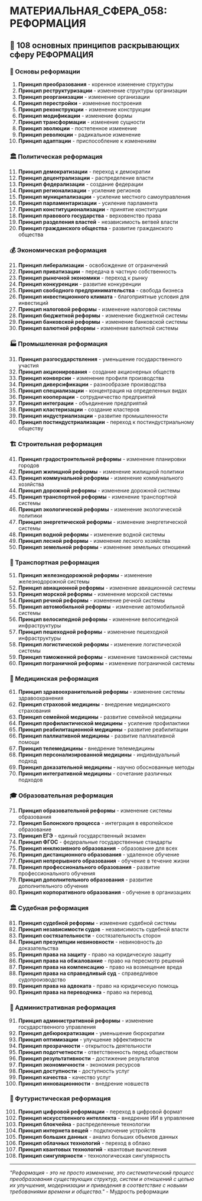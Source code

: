 # МАТЕРИАЛЬНАЯ_СФЕРА_058: РЕФОРМАЦИЯ

## 🌟 108 основных принципов раскрывающих сферу РЕФОРМАЦИЯ

### 🔄 Основы реформации

1. **Принцип преобразования** - коренное изменение структуры
2. **Принцип реструктуризации** - изменение структуры организации
3. **Принцип реорганизации** - изменение организации
4. **Принцип перестройки** - изменение построения
5. **Принцип реконструкции** - изменение конструкции
6. **Принцип модификации** - изменение формы
7. **Принцип трансформации** - изменение сущности
8. **Принцип эволюции** - постепенное изменение
9. **Принцип революции** - радикальное изменение
10. **Принцип адаптации** - приспособление к изменениям

### 🏛️ Политическая реформация

11. **Принцип демократизации** - переход к демократии
12. **Принцип децентрализации** - распределение власти
13. **Принцип федерализации** - создание федерации
14. **Принцип регионализации** - усиление регионов
15. **Принцип муниципализации** - усиление местного самоуправления
16. **Принцип парламентаризации** - усиление парламента
17. **Принцип конституционализации** - принятие конституции
18. **Принцип правового государства** - верховенство права
19. **Принцип разделения властей** - независимость ветвей власти
20. **Принцип гражданского общества** - развитие гражданского общества

### 💰 Экономическая реформация

21. **Принцип либерализации** - освобождение от ограничений
22. **Принцип приватизации** - передача в частную собственность
23. **Принцип рыночной экономики** - переход к рынку
24. **Принцип конкуренции** - развитие конкуренции
25. **Принцип свободного предпринимательства** - свобода бизнеса
26. **Принцип инвестиционного климата** - благоприятные условия для инвестиций
27. **Принцип налоговой реформы** - изменение налоговой системы
28. **Принцип бюджетной реформы** - изменение бюджетной системы
29. **Принцип банковской реформы** - изменение банковской системы
30. **Принцип валютной реформы** - изменение валютной системы

### 🏭 Промышленная реформация

31. **Принцип разгосударствления** - уменьшение государственного участия
32. **Принцип акционирования** - создание акционерных обществ
33. **Принцип конверсии** - изменение профиля производства
34. **Принцип диверсификации** - разнообразие производства
35. **Принцип специализации** - концентрация на определенных видах
36. **Принцип кооперации** - сотрудничество предприятий
37. **Принцип интеграции** - объединение предприятий
38. **Принцип кластеризации** - создание кластеров
39. **Принцип индустриализации** - развитие промышленности
40. **Принцип постиндустриализации** - переход к постиндустриальному обществу

### 🏗️ Строительная реформация

41. **Принцип градостроительной реформы** - изменение планировки городов
42. **Принцип жилищной реформы** - изменение жилищной политики
43. **Принцип коммунальной реформы** - изменение коммунального хозяйства
44. **Принцип дорожной реформы** - изменение дорожной системы
45. **Принцип транспортной реформы** - изменение транспортной системы
46. **Принцип экологической реформы** - изменение экологической политики
47. **Принцип энергетической реформы** - изменение энергетической системы
48. **Принцип водной реформы** - изменение водной системы
49. **Принцип лесной реформы** - изменение лесного хозяйства
50. **Принцип земельной реформы** - изменение земельных отношений

### 🚗 Транспортная реформация

51. **Принцип железнодорожной реформы** - изменение железнодорожной системы
52. **Принцип авиационной реформы** - изменение авиационной системы
53. **Принцип морской реформы** - изменение морской системы
54. **Принцип речной реформы** - изменение речной системы
55. **Принцип автомобильной реформы** - изменение автомобильной системы
56. **Принцип велосипедной реформы** - изменение велосипедной инфраструктуры
57. **Принцип пешеходной реформы** - изменение пешеходной инфраструктуры
58. **Принцип логистической реформы** - изменение логистической системы
59. **Принцип таможенной реформы** - изменение таможенной системы
60. **Принцип пограничной реформы** - изменение пограничной системы

### 🏥 Медицинская реформация

61. **Принцип здравоохранительной реформы** - изменение системы здравоохранения
62. **Принцип страховой медицины** - внедрение медицинского страхования
63. **Принцип семейной медицины** - развитие семейной медицины
64. **Принцип профилактической медицины** - усиление профилактики
65. **Принцип реабилитационной медицины** - развитие реабилитации
66. **Принцип паллиативной медицины** - развитие паллиативной помощи
67. **Принцип телемедицины** - внедрение телемедицины
68. **Принцип персонализированной медицины** - индивидуальный подход
69. **Принцип доказательной медицины** - научно обоснованные методы
70. **Принцип интегративной медицины** - сочетание различных подходов

### 🎓 Образовательная реформация

71. **Принцип образовательной реформы** - изменение системы образования
72. **Принцип Болонского процесса** - интеграция в европейское образование
73. **Принцип ЕГЭ** - единый государственный экзамен
74. **Принцип ФГОС** - федеральные государственные стандарты
75. **Принцип инклюзивного образования** - образование для всех
76. **Принцип дистанционного образования** - удаленное обучение
77. **Принцип непрерывного образования** - обучение в течение жизни
78. **Принцип профессионального образования** - развитие профессионального обучения
79. **Принцип дополнительного образования** - развитие дополнительного обучения
80. **Принцип корпоративного образования** - обучение в организациях

### 🏛️ Судебная реформация

81. **Принцип судебной реформы** - изменение судебной системы
82. **Принцип независимости судов** - независимость судебной власти
83. **Принцип состязательности** - состязательность сторон
84. **Принцип презумпции невиновности** - невиновность до доказательства
85. **Принцип права на защиту** - право на юридическую защиту
86. **Принцип права на обжалование** - право на пересмотр решений
87. **Принцип права на компенсацию** - право на возмещение вреда
88. **Принцип права на справедливый суд** - справедливое судопроизводство
89. **Принцип права на адвоката** - право на юридическую помощь
90. **Принцип права на переводчика** - право на перевод

### 🏢 Административная реформация

91. **Принцип административной реформы** - изменение государственного управления
92. **Принцип дебюрократизации** - уменьшение бюрократии
93. **Принцип оптимизации** - улучшение эффективности
94. **Принцип прозрачности** - открытость деятельности
95. **Принцип подотчетности** - ответственность перед обществом
96. **Принцип результативности** - достижение результатов
97. **Принцип экономичности** - экономия ресурсов
98. **Принцип доступности** - доступность услуг
99. **Принцип качества** - качество услуг
100. **Принцип инновационности** - внедрение новшеств

### 🔮 Футуристическая реформация

101. **Принцип цифровой реформации** - переход в цифровой формат
102. **Принцип искусственного интеллекта** - внедрение ИИ в управление
103. **Принцип блокчейна** - распределенные технологии
104. **Принцип интернета вещей** - подключение устройств
105. **Принцип больших данных** - анализ больших объемов данных
106. **Принцип облачных технологий** - переход в облако
107. **Принцип квантовых технологий** - квантовые вычисления
108. **Принцип сингулярности** - технологическая сингулярность

---

*"Реформация - это не просто изменение, это систематический процесс преобразования существующих структур, систем и отношений с целью их улучшения, модернизации и приведения в соответствие с новыми требованиями времени и общества."* - Мудрость реформации
